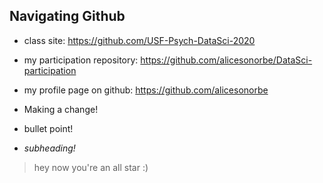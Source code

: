 
## Navigating Github

* class site: https://github.com/USF-Psych-DataSci-2020

* my participation repository: https://github.com/alicesonorbe/DataSci-participation

* my profile page on github: https://github.com/alicesonorbe

* Making a change! 
* bullet point!
 * _subheading!_
 
 > hey now
 > you're an all star :)
